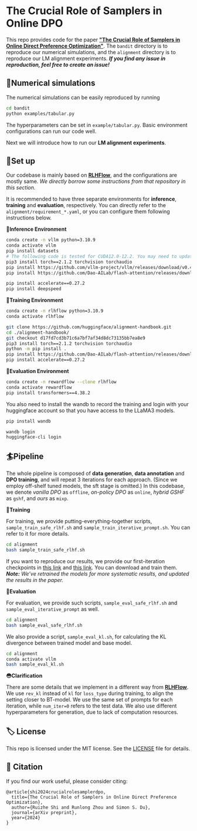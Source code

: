 # The Crucial Role of Samplers in Online DPO

This repo provides code for the paper **["The Crucial Role of Samplers in Online Direct Preference Optimization"](https://openreview.net/pdf?id=F6z3utfcYw)**. The `bandit` directory is to reproduce our numerical simulations, and the `alignment` directory is to reproduce our LM alignment experiments. ***If you find any issue in reproduction, feel free to create an issue!***

## :octopus:Numerical simulations

The numerical simulations can be easily reproduced by running

```bash
cd bandit
python examples/tabular.py
```

The hyperparameters can be set in `example/tabular.py`. Basic environment configurations can run our code well. 

Next we will introduce how to run our **LM alignment experiments**.

## :hammer:Set up

Our codebase is mainly based on [**RLHFlow**](https://github.com/RLHFlow/Online-RLHF), and the configurations are mostly same. *We directly borrow some instructions from that repository in this section.*

It is recommended to have three separate environments for **inference**, **training** and **evaluation**, respectively. You can directly refer to the `alignment/requirement_*.yaml`, or you can configure them following instructions below.

**:blue_heart:Inference Environment**

```sh
conda create -n vllm python=3.10.9
conda activate vllm
pip install datasets
# The following code is tested for CUDA12.0-12.2. You may need to update the torch and flash-attention sources according to your own CUDA version
pip3 install torch==2.1.2 torchvision torchaudio
pip install https://github.com/vllm-project/vllm/releases/download/v0.4.0/vllm-0.4.0-cp310-cp310-manylinux1_x86_64.whl 
pip install https://github.com/Dao-AILab/flash-attention/releases/download/v2.5.7/flash_attn-2.5.7+cu122torch2.1cxx11abiFALSE-cp310-cp310-linux_x86_64.whl

pip install accelerate==0.27.2
pip install deepspeed
```

**:green_heart:Training Environment**

```sh
conda create -n rlhflow python=3.10.9
conda activate rlhflow

git clone https://github.com/huggingface/alignment-handbook.git
cd ./alignment-handbook/
git checkout d17fd7cd3b71c6a7bf7af34d8dc73135bb7ea8e9
pip3 install torch==2.1.2 torchvision torchaudio
python -m pip install .
pip install https://github.com/Dao-AILab/flash-attention/releases/download/v2.5.7/flash_attn-2.5.7+cu122torch2.1cxx11abiFALSE-cp310-cp310-linux_x86_64.whl
pip install accelerate==0.27.2
```

**:yellow_heart:Evaluation Environment**

```sh
conda create -n rewardflow --clone rlhflow
conda activate rewardflow
pip install transformers==4.38.2
```

You also need to install the wandb to record the training and login with your huggingface account so that you have access to the LLaMA3 models.

```sh
pip install wandb

wandb login
huggingface-cli login
```

## :surfer:Pipeline

The whole pipeline is composed of **data generation**, **data annotation** and **DPO training**, and will repeat $3$ iterations for each approach. (Since we employ off-shelf tuned models, the sft stage is omitted.) In this codebase, we denote *vanilla DPO* as `offline`, *on-policy DPO* as `online`, *hybrid GSHF* as `gshf`, and *ours* as `mixp`.

**:apple:Training**

For training, we provide putting-everything-together scripts, `sample_train_safe_rlhf.sh` and `sample_train_iterative_prompt.sh`. You can refer to it for more details.

```bash
cd alignment
bash sample_train_safe_rlhf.sh
```

If you want to reproduce our results, we provide our first-iteration checkpoints in [this link](https://huggingface.co/zhezi12138/alpaca-7b-iter-1) and [this link](https://huggingface.co/zhezi12138/llama-3b-iter-1). You can download and train them. ***Note:** We’ve retrained the models for more systematic results, and updated the results in the paper.*

**:green_apple:Evaluation**

For evaluation, we provide such scripts, `sample_eval_safe_rlhf.sh` and `sample_eval_iterative_prompt` as well.

```bash
cd alignment
bash sample_eval_safe_rlhf.sh
```

We also provide a script, `sample_eval_kl.sh`, for calculating the KL divergence between trained model and base model.

```bash
cd alignment
conda activate vllm
bash sample_eval_kl.sh
```

**:flushed:Clarification**

There are some details that we implement in a different way from [**RLHFlow**](https://github.com/RLHFlow/Online-RLHF). We use `rev_kl` instead of `kl` for `loss_type` during training, to align the setting closer to BT-model. We use the same set of prompts for each iteration, while `num_iter=0` refers to the test data. We also use different hyperparameters for generation, due to lack of computation resources.

## 🏷️ License

This repo is licensed under the MIT license. See the [LICENSE](https://github.com/srzer/samplers-in-online-dpo/blob/main/LICENSE) file for details.

## 📝 Citation

If you find our work useful, please consider citing:

```
@article{shi2024crucialrolesamplerdpo,
  title={The Crucial Role of Samplers in Online Direct Preference Optimization},
  author={Ruizhe Shi and Runlong Zhou and Simon S. Du},
  journal={arXiv preprint}, 
  year={2024}
}
```
